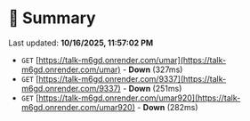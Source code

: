# 📖 Summary
Last updated: **10/16/2025, 11:57:02 PM**

- `GET` [https://talk-m6gd.onrender.com/umar](https://talk-m6gd.onrender.com/umar) - **Down** (327ms)
- `GET` [https://talk-m6gd.onrender.com/9337](https://talk-m6gd.onrender.com/9337) - **Down** (251ms)
- `GET` [https://talk-m6gd.onrender.com/umar920](https://talk-m6gd.onrender.com/umar920) - **Down** (282ms)
